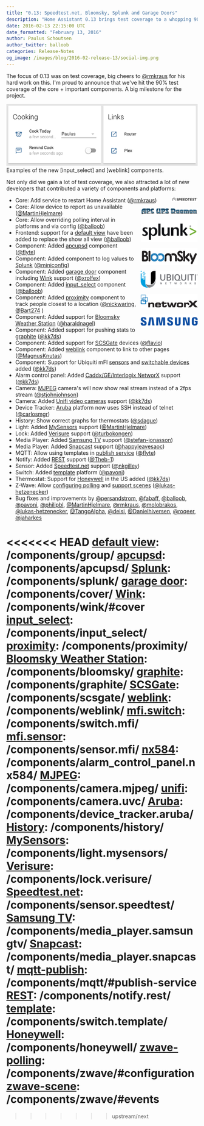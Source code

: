 ```yaml
---
title: "0.13: Speedtest.net, Bloomsky, Splunk and Garage Doors"
description: "Home Assistant 0.13 brings test coverage to a whopping 90% and adds a whole bunch of new components."
date: 2016-02-13 22:15:00 UTC
date_formatted: "February 13, 2016"
author: Paulus Schoutsen
author_twitter: balloob
categories: Release-Notes
og_image: /images/blog/2016-02-release-13/social-img.png
---
```


The focus of 0.13 was on test coverage, big cheers to [@rmkraus] for his hard work on this. I'm proud to announce that we've hit the 90% test coverage of the core + important components. A big milestone for the project.

<p class='img'>
  <img src='/images/blog/2016-02-release-13/input_select__input_boolean__weblink.png'>
  Examples of the new [input_select] and [weblink] components.
</p>

Not only did we gain a lot of test coverage, we also attracted a lot of new developers that contributed a variety of components and platforms:

<img src='/images/supported_brands/speedtest.png' style='clear: right; margin-left: 5px; border:none; box-shadow: none; float: right; margin-bottom: 16px;' width='70' /><img src='/images/supported_brands/apcupsd.png' style='clear: right; margin-left: 5px; border:none; box-shadow: none; float: right; margin-bottom: 16px;' width='150' /><img src='/images/supported_brands/splunk.png' style='clear: right; margin-left: 5px; border:none; box-shadow: none; float: right; margin-bottom: 16px;' width='150' /><img src='/images/supported_brands/bloomsky.png' style='clear: right; margin-left: 5px; border:none; box-shadow: none; float: right; margin-bottom: 16px;' width='150' /><img src='/images/supported_brands/ubiquiti.png' style='clear: right; margin-left: 5px; border:none; box-shadow: none; float: right; margin-bottom: 16px;' width='150' /><img src='/images/supported_brands/networx.png' style='clear: right; margin-left: 5px; border:none; box-shadow: none; float: right; margin-bottom: 16px;' width='150' /><img src='/images/supported_brands/samsung.png' style='clear: right; margin-left: 5px; border:none; box-shadow: none; float: right; margin-bottom: 16px;' width='150' />

 - Core: Add service to restart Home Assistant ([@rmkraus])
 - Core: Allow device to report as unavailable ([@MartinHjelmare])
 - Core: Allow overriding polling interval in platforms and via config ([@balloob])
 - Frontend: support for a [default view] have been added to replace the show all view ([@balloob])
 - Component: Added [apcupsd] component ([@flyte])
 - Component: Added component to log values to [Splunk] ([@miniconfig])
 - Component: Added [garage door] component including [Wink] support ([@xrolfex])
 - Component: Added [input_select] component ([@balloob])
 - Component: Added [proximity] component to track people closest to a location ([@nickwaring], [@Bart274] )
 - Component: Added support for [Bloomsky Weather Station] ([@haraldnagel])
 - Component: Added support for pushing stats to [graphite] ([@kk7ds])
 - Component: Added support for [SCSGate] devices ([@flavio])
 - Component: Added [weblink] component to link to other pages ([@MagnusKnutas])
 - Component: Support for Ubiquiti mFI [sensors][mfi.sensor] and [switchable devices][mfi.switch] added ([@kk7ds])
 - Alarm control panel: Added [Caddx/GE/Interlogix NetworX][nx584] support ([@kk7ds])
 - Camera: [MJPEG] camera's will now show real stream instead of a 2fps stream ([@stjohnjohnson])
 - Camera: Added [Unifi video cameras][unifi] support ([@kk7ds])
 - Device Tracker: [Aruba] platform now uses SSH instead of telnet ([@carlosmgr])
 - History: Show correct graphs for thermostats ([@sdague])
 - Light: Added [MySensors] support ([@MartinHjelmare])
 - Lock: Added [Verisure] support ([@turbokongen])
 - Media Player: Added [Samsung TV] support ([@stefan-jonasson])
 - Media Player: Added [Snapcast] support ([@happyleavesaoc])
 - MQTT: Allow using templates in [publish service][mqtt-publish] ([@flyte])
 - Notify: Added [REST] support ([@Theb-1])
 - Sensor: Added [Speedtest.net] support ([@nkgilley])
 - Switch: Added [template] platform ([@pavoni])
 - Thermostat: Support for [Honeywell] in the US added ([@kk7ds])
 - Z-Wave: Allow [configuring polling][zwave-polling] and [support scenes][zwave-scene] ([@lukas-hetzenecker])
 - Bug fixes and improvements by [@persandstrom], [@fabaff], [@balloob], [@pavoni], [@philipbl], [@MartinHjelmare], [@rmkraus], [@molobrakos], [@lukas-hetzenecker], [@TangoAlpha], [@deisi], [@Danielhiversen], [@roqeer], [@jaharkes]

[@rmkraus]: https://github.com/rmkraus/
[@MartinHjelmare]: https://github.com/MartinHjelmare/
[@balloob]: https://github.com/balloob/
[@flyte]: https://github.com/flyte/
[@miniconfig]: https://github.com/miniconfig/
[@xrolfex]: https://github.com/xrolfex/
[@nickwaring]: https://github.com/nickwaring/
[@Bart274]: https://github.com/Bart274/
[@haraldnagel]: https://github.com/haraldnagel/
[@kk7ds]: https://github.com/kk7ds/
[@flavio]: https://github.com/flavio/
[@MagnusKnutas]: https://github.com/MagnusKnutas/
[@stjohnjohnson]: https://github.com/stjohnjohnson/
[@carlosmgr]: https://github.com/carlosmgr/
[@sdague]: https://github.com/sdague/
[@turbokongen]: https://github.com/turbokongen/
[@stefan-jonasson]: https://github.com/stefan-jonasson/
[@happyleavesaoc]: https://github.com/happyleavesaoc/
[@Theb-1]: https://github.com/Theb-1/
[@nkgilley]: https://github.com/nkgilley/
[@pavoni]: https://github.com/pavoni/
[@lukas-hetzenecker]: https://github.com/lukas-hetzenecker/
[@persandstrom]: https://github.com/persandstrom/
[@fabaff]: https://github.com/fabaff/
[@philipbl]: https://github.com/philipbl/
[@molobrakos]: https://github.com/molobrakos/
[@TangoAlpha]: https://github.com/TangoAlpha/
[@deisi]: https://github.com/deisi/
[@Danielhiversen]: https://github.com/Danielhiversen/
[@roqeer]: https://github.com/roqeer/
[@jaharkes]: https://github.com/jaharkes/
<<<<<<< HEAD
[default view]: /components/group/
[apcupsd]: /components/apcupsd/
[Splunk]: /components/splunk/
[garage door]: /components/cover/
[Wink]: /components/wink/#cover
[input_select]: /components/input_select/
[proximity]: /components/proximity/
[Bloomsky Weather Station]: /components/bloomsky/
[graphite]: /components/graphite/
[SCSGate]: /components/scsgate/
[weblink]: /components/weblink/
[mfi.switch]: /components/switch.mfi/
[mfi.sensor]: /components/sensor.mfi/
[nx584]: /components/alarm_control_panel.nx584/
[MJPEG]: /components/camera.mjpeg/
[unifi]: /components/camera.uvc/
[Aruba]: /components/device_tracker.aruba/
[History]: /components/history/
[MySensors]: /components/light.mysensors/
[Verisure]: /components/lock.verisure/
[Speedtest.net]: /components/sensor.speedtest/
[Samsung TV]: /components/media_player.samsungtv/
[Snapcast]: /components/media_player.snapcast/
[mqtt-publish]: /components/mqtt/#publish-service
[REST]: /components/notify.rest/
[template]: /components/switch.template/
[Honeywell]: /components/honeywell/
[zwave-polling]: /components/zwave/#configuration
[zwave-scene]: /components/zwave/#events
=======
[default view]: /integrations/group/
[apcupsd]: /integrations/apcupsd/
[Splunk]: /integrations/splunk/
[garage door]: /integrations/cover/
[Wink]: /integrations/wink/#cover
[input_select]: /integrations/input_select/
[proximity]: /integrations/proximity/
[Bloomsky Weather Station]: /integrations/bloomsky/
[graphite]: /integrations/graphite/
[SCSGate]: /integrations/scsgate/
[weblink]: /integrations/weblink/
[mfi.switch]: /integrations/mfi#switch
[mfi.sensor]: /integrations/mfi#sensor
[nx584]: /integrations/nx584
[MJPEG]: /integrations/mjpeg
[unifi]: /integrations/uvc
[Aruba]: /integrations/aruba
[History]: /integrations/history/
[MySensors]: /integrations/light.mysensors/
[Verisure]: /integrations/verisure
[Speedtest.net]: /integrations/speedtestdotnet
[Samsung TV]: /integrations/samsungtv
[Snapcast]: /integrations/snapcast
[mqtt-publish]: /integrations/mqtt/#publish-service
[REST]: /integrations/notify.rest/
[template]: /integrations/switch.template/
[Honeywell]: /integrations/honeywell/
[zwave-polling]: /integrations/zwave/#configuration
[zwave-scene]: /integrations/zwave/#events
>>>>>>> upstream/next
